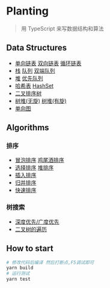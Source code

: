 # Planting

> 用 TypeScript 来写数据结构和算法

## Data Structures

- [单向链表](https://github.com/kscarrot/planting/blob/master/src/datastructure/list/LinkedList.ts) [双向链表](https://github.com/kscarrot/planting/blob/master/src/datastructure/list/DoublyLinkedList.ts) [循环链表](https://github.com/kscarrot/planting/blob/master/src/datastructure/list/CircularLinkedList.ts)
- [栈](https://github.com/kscarrot/planting/blob/master/src/datastructure/stack/Stack.ts) [队列](https://github.com/kscarrot/planting/blob/master/src/datastructure/queue/Queue.ts) [双端队列](https://github.com/kscarrot/planting/blob/master/src/datastructure/queue/Dequeue.ts)
- [堆](https://github.com/kscarrot/planting/blob/master/src/datastructure/heap/Heap.ts) [优先队列](https://github.com/kscarrot/planting/blob/master/src/datastructure/heap/PriorityQueue.ts)
- [哈希表](https://github.com/kscarrot/planting/blob/master/src/datastructure/hash/HashTable.ts) [HashSet](https://github.com/kscarrot/planting/blob/master/src/datastructure/hash/HashSet.ts)
- [二叉排序树](https://github.com/kscarrot/planting/blob/master/src/datastructure/tree/BinarySearchTree.ts)
- [树堆(无旋)](https://github.com/kscarrot/planting/blob/master/src/datastructure/tree/Treap.ts) [树堆(有旋)](https://github.com/kscarrot/planting/blob/master/src/datastructure/tree/TreapRotate.ts)
- [单向图](https://github.com/kscarrot/planting/blob/master/src/datastructure/graph/SingleDirectionGraph.ts)

## Algorithms

### 排序

- [冒泡排序](https://github.com/kscarrot/planting/blob/master/src/algorithm/sort/bubbleSort.ts) [鸡尾酒排序](https://github.com/kscarrot/planting/blob/master/src/algorithm/sort/cocktailSort.ts)
- [选择排序](https://github.com/kscarrot/planting/blob/master/src/algorithm/sort/selectionSort.ts) [堆排序](https://github.com/kscarrot/planting/blob/master/src/algorithm/sort/heapSort.ts)
- [插入排序](https://github.com/kscarrot/planting/blob/master/src/algorithm/sort/insertionSort.ts)
- [归并排序](https://github.com/kscarrot/planting/blob/master/src/algorithm/sort/mergeSort.ts)
- [快速排序](https://github.com/kscarrot/planting/blob/master/src/algorithm/sort/quickSort.ts)

### 树搜索

- [深度优先/广度优先](https://github.com/kscarrot/planting/blob/master/src/algorithm/tree/search.ts)
- [二叉树的遍历](https://github.com/kscarrot/planting/blob/master/src/algorithm/tree/traverse.ts)

## How to start

```bash
# 修改代码后编译 然后打断点,F5调试即可
yarn build
# 运行测试
yarn test
```
